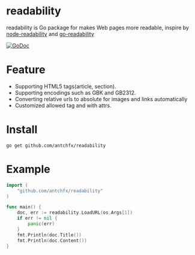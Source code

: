 readability
===
readability is Go package for makes Web pages more readable, inspire by [node-readability](https://github.com/luin/readability) and [go-readability](https://github.com/mauidude/go-readability)

[![GoDoc](https://godoc.org/github.com/antchfx/readability?status.svg)](https://godoc.org/github.com/antchfx/readability)

Feature
===
+ Supporting HTML5 tags(article, section).
+ Supporting encodings such as GBK and GB2312.
+ Converting relative urls to absolute for images and links automatically
+ Customized allowed tag and with attrs.

Install
===
    go get github.com/antchfx/readability

Example
===
```go
import (
    "github.com/antchfx/readability"
)

func main() {
	doc, err := readability.LoadURL(os.Args[1])
	if err != nil {
		panic(err)
	}
	fmt.Println(doc.Title())
	fmt.Println(doc.Content())
}
```